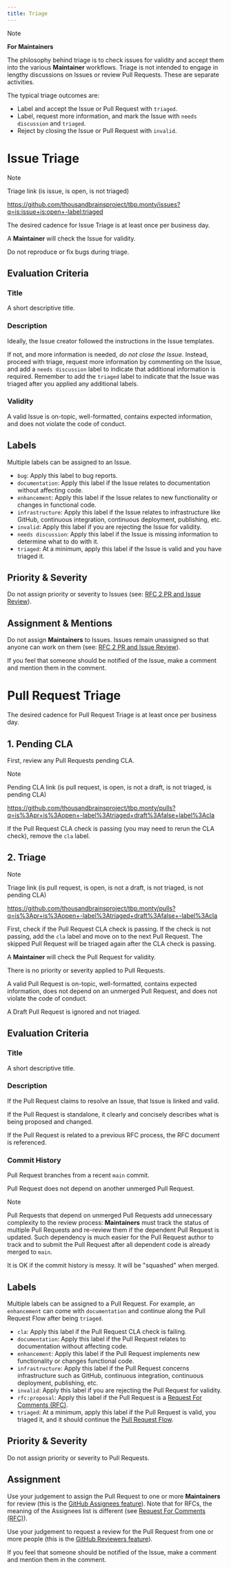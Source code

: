 ```yaml
---
title: Triage
---
```

> [!NOTE]
> **For Maintainers**

The philosophy behind triage is to check issues for validity and accept them into the various **Maintainer** workflows. Triage is not intended to engage in lengthy discussions on Issues or review Pull Requests. These are separate activities.

The typical triage outcomes are:

- Label and accept the Issue or Pull Request with `triaged`.
- Label, request more information, and mark the Issue with `needs discussion` and `triaged`.
- Reject by closing the Issue or Pull Request with `invalid`.

# Issue Triage

> [!NOTE]
> Triage link (is issue, is open, is not triaged)
>
> <https://github.com/thousandbrainsproject/tbp.monty/issues?q=is:issue+is:open+-label:triaged>

The desired cadence for Issue Triage is at least once per business day.

A **Maintainer** will check the Issue for validity.

Do not reproduce or fix bugs during triage.

## Evaluation Criteria

### Title

A short descriptive title.

### Description

Ideally, the Issue creator followed the instructions in the Issue templates.

If not, and more information is needed, _do not close the Issue_. Instead, proceed with triage, request more information by commenting on the Issue, and add a `needs discussion` label to indicate that additional information is required. Remember to add the `triaged` label to indicate that the Issue was triaged after you applied any additional labels.

### Validity

A valid Issue is on-topic, well-formatted, contains expected information, and does not violate the code of conduct.

## Labels

Multiple labels can be assigned to an Issue.

- `bug`: Apply this label to bug reports.
- `documentation`: Apply this label if the Issue relates to documentation without affecting code.
- `enhancement`: Apply this label if the Issue relates to new functionality or changes in functional code.
- `infrastructure`: Apply this label if the Issue relates to infrastructure like GitHub, continuous integration, continuous deployment, publishing, etc.
- `invalid`: Apply this label if you are rejecting the Issue for validity.
- `needs discussion`: Apply this label if the Issue is missing information to determine what to do with it.
- `triaged`: At a minimum, apply this label if the Issue is valid and you have triaged it.

## Priority & Severity

Do not assign priority or severity to Issues (see: [RFC 2 PR and Issue Review](https://github.com/thousandbrainsproject/tbp.monty/blob/main/rfcs/0002_pr_and_issue_review.md#issue)).

## Assignment & Mentions

Do not assign **Maintainers** to Issues. Issues remain unassigned so that anyone can work on them (see: [RFC 2 PR and Issue Review](https://github.com/thousandbrainsproject/tbp.monty/blob/main/rfcs/0002_pr_and_issue_review.md#feature-requests-1)).

If you feel that someone should be notified of the Issue, make a comment and mention them in the comment.

# Pull Request Triage

The desired cadence for Pull Request Triage is at least once per business day.

## 1. Pending CLA

First, review any Pull Requests pending CLA.

> [!NOTE]
>Pending CLA link (is pull request, is open, is not a draft, is not triaged, is pending CLA)
>
> <https://github.com/thousandbrainsproject/tbp.monty/pulls?q=is%3Apr+is%3Aopen+-label%3Atriaged+draft%3Afalse+label%3Acla>

If the Pull Request CLA check is passing (you may need to rerun the CLA check), remove the `cla` label.

## 2. Triage

> [!NOTE]
> Triage link (is pull request, is open, is not a draft, is not triaged, is not pending CLA)
>
> <https://github.com/thousandbrainsproject/tbp.monty/pulls?q=is%3Apr+is%3Aopen+-label%3Atriaged+draft%3Afalse+-label%3Acla>

First, check if the Pull Request CLA check is passing. If the check is not passing, add the `cla` label and move on to the next Pull Request. The skipped Pull Request will be triaged again after the CLA check is passing.

A **Maintainer** will check the Pull Request for validity.

There is no priority or severity applied to Pull Requests.

A valid Pull Request is on-topic, well-formatted, contains expected information, does not depend on an unmerged Pull Request, and does not violate the code of conduct.

A Draft Pull Request is ignored and not triaged.

## Evaluation Criteria

### Title

A short descriptive title.

### Description

If the Pull Request claims to resolve an Issue, that Issue is linked and valid.

If the Pull Request is standalone, it clearly and concisely describes what is being proposed and changed.

If the Pull Request is related to a previous RFC process, the RFC document is referenced.

### Commit History

Pull Request branches from a recent `main` commit.

Pull Request does not depend on another unmerged Pull Request.

> [!NOTE]
> Pull Requests that depend on unmerged Pull Requests add unnecessary complexity to the review process: **Maintainers** must track the status of multiple Pull Requests and re-review them if the dependent Pull Request is updated. Such dependency is much easier for the Pull Request author to track and to submit the Pull Request after all dependent code is already merged to `main`.

It is OK if the commit history is messy. It will be "squashed" when merged.

## Labels

Multiple labels can be assigned to a Pull Request. For example, an `enhancement` can come with `documentation` and continue along the Pull Request Flow after being `triaged`.

- `cla`: Apply this label if the Pull Request CLA check is failing.
- `documentation`: Apply this label if the Pull Request relates to documentation without affecting code.
- `enhancement`: Apply this label if the Pull Request implements new functionality or changes functional code.
- `infrastructure`: Apply this label if the Pull Request concerns infrastructure such as GitHub, continuous integration, continuous deployment, publishing, etc.
- `invalid`: Apply this label if you are rejecting the Pull Request for validity.
- `rfc:proposal`: Apply this label if the Pull Request is a [Request For Comments (RFC)](../request-for-comments-rfc.md).
- `triaged`: At a minimum, apply this label if the Pull Request is valid, you triaged it, and it should continue the [Pull Request Flow](../pull-requests/pull-request-flow.md).

## Priority & Severity

Do not assign priority or severity to Pull Requests.

## Assignment

Use your judgement to assign the Pull Request to one or more **Maintainers** for review (this is the [GitHub Assignees feature](https://docs.github.com/en/issues/tracking-your-work-with-issues/using-issues/assigning-issues-and-pull-requests-to-other-github-users)). Note that for RFCs, the meaning of the Assignees list is different (see [Request For Comments (RFC)](../request-for-comments-rfc.md)).

Use your judgement to request a review for the Pull Request from one or more people (this is the [GitHub Reviewers feature](https://docs.github.com/en/pull-requests/collaborating-with-pull-requests/proposing-changes-to-your-work-with-pull-requests/requesting-a-pull-request-review)).

If you feel that someone should be notified of the Issue, make a comment and mention them in the comment.
